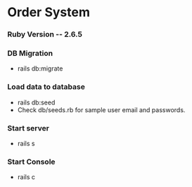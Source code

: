 # Order System

### Ruby Version -- 2.6.5

### DB Migration
* rails db:migrate

### Load data to database
* rails db:seed
* Check db/seeds.rb for sample user email and passwords.

### Start server
* rails s

### Start Console
* rails c

